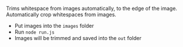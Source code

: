 Trims whitespace from images automatically, to the edge of the image.
Automatically crop whitespaces from images.

- Put images into the `images` folder
- Run `node run.js`
- Images will be trimmed and saved into the `out` folder
